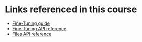# Links referenced in this course

- [Fine-Tuning guide](https://platform.openai.com/docs/guides/fine-tuning)
- [Fine-Tuning API reference](https://platform.openai.com/docs/api-reference/fine-tuning)
- [Files API reference](https://platform.openai.com/docs/api-reference/files) 